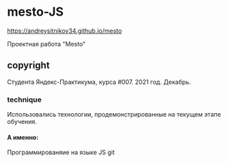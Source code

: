 # mesto-JS

https://andreysitnikov34.github.io/mesto

Проектная работа "Mesto"

## copyright

Студента Яндекс-Практикума, курса #007. 2021 год. Декабрь.

### technique

Использовались технологии, продемонстрированные на текущем этапе обучения.

#### А именно:

Программированяие на языке JS
git

